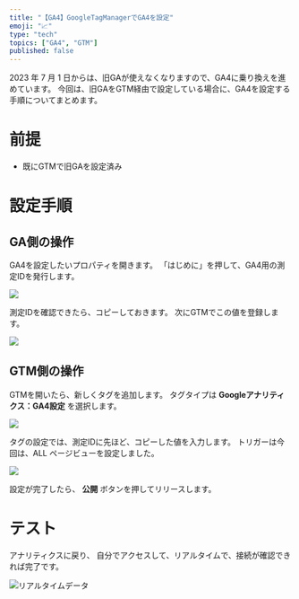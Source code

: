 ```yaml
---
title: "【GA4】GoogleTagManagerでGA4を設定"
emoji: "📈"
type: "tech"
topics: ["GA4", "GTM"]
published: false
---
```


2023 年 7 月 1 日からは、旧GAが使えなくなりますので、GA4に乗り換えを進めています。
今回は、旧GAをGTM経由で設定している場合に、GA4を設定する手順についてまとめます。

# 前提

- 既にGTMで旧GAを設定済み

# 設定手順

## GA側の操作

GA4を設定したいプロパティを開きます。
「はじめに」を押して、GA4用の測定IDを発行します。

![](https://storage.googleapis.com/zenn-user-upload/e1b9607e3142-20220624.png)

測定IDを確認できたら、コピーしておきます。
次にGTMでこの値を登録します。

![](https://storage.googleapis.com/zenn-user-upload/37fcd1280337-20220624.png)


## GTM側の操作

GTMを開いたら、新しくタグを追加します。
タグタイプは **Googleアナリティクス：GA4設定** を選択します。

![](https://storage.googleapis.com/zenn-user-upload/221982cdab06-20220624.png)

タグの設定では、測定IDに先ほど、コピーした値を入力します。
トリガーは今回は、ALL ページビューを設定しました。

![](https://storage.googleapis.com/zenn-user-upload/cec44f6f8364-20220624.png)

設定が完了したら、 **公開** ボタンを押してリリースします。


# テスト

アナリティクスに戻り、
自分でアクセスして、リアルタイムで、接続が確認できれば完了です。

![リアルタイムデータ](https://storage.googleapis.com/zenn-user-upload/28ff6d65bf98-20220624.png)
